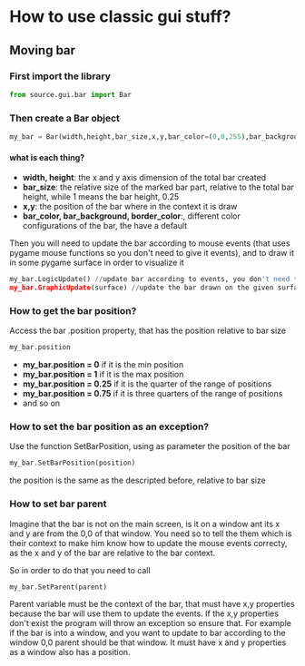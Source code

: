 # How to use classic gui stuff? #


## Moving bar ##

### First import the library ###
```python
from source.gui.bar import Bar
```
### Then create a Bar object ###
```python
my_bar = Bar(width,height,bar_size,x,y,bar_color=(0,0,255),bar_background=(255,255,255),border_color=(0,0,0))
```
#### what is each thing? ####
* **width, height**: the x and y axis dimension of the total bar created
* **bar_size**: the relative size of the marked bar part, relative to the total bar height, while 1 means the bar height, 0.25 
* **x,y**: the position of the bar where in the context it is draw
* **bar_color, bar_background, border_color**:, different color configurations of the bar, the have a default


Then you will need to update the bar according to mouse events (that uses pygame mouse functions so you don't need to give it events), and to draw it in some pygame surface in order to visualize it

```python
my_bar.LogicUpdate() //update bar according to events, you don't need to give it nothing
my_bar.GraphicUpdate(surface) //update the bar drawn on the given surface that you need to give
```

### How to get the bar position? ###
Access the bar .position property, that has the position relative to bar size
```python
my_bar.position
```
* **my_bar.position = 0** if it is the min position
* **my_bar.position = 1** if it is the max position
* **my_bar.position = 0.25** if it is the quarter of the range of positions
* **my_bar.position = 0.75** if it is three quarters of the range of positions
* and so on

### How to set the bar position as an exception? ###
Use the function SetBarPosition, using as parameter the position of the bar
```python
my_bar.SetBarPosition(position)
```
the position is the same as the descripted before, relative to bar size


### How to set bar parent ###
Imagine that the bar is not on the main screen, is it on a window ant its x and y are from the 0,0 of that window. You need so to tell the them which is their context to make him know how to update the mouse events correcty, as the x and y of the bar are relative to the bar context.

So in order to do that you need to call

```python
my_bar.SetParent(parent)
```

Parent variable must be the context of the bar, that must have x,y properties because the bar will use them to update the events. If the x,y properties don't exist the program will throw an exception so ensure that. For example if the bar is into a window, and you want to update to bar according to the window 0,0 parent should be that window. It must have x and y properties as a window also has a position.
